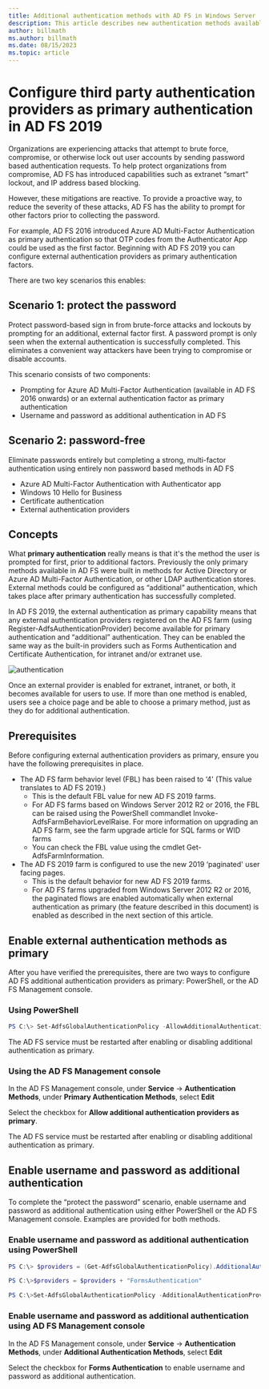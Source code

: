 ```yaml
---
title: Additional authentication methods with AD FS in Windows Server 
description: This article describes new authentication methods available with AD FS in Windows Server.
author: billmath
ms.author: billmath
ms.date: 08/15/2023
ms.topic: article
---
```


# Configure third party authentication providers as primary authentication in AD FS 2019

Organizations are experiencing attacks that attempt to brute force, compromise, or otherwise lock out user accounts by sending password based authentication requests.  To help protect organizations from compromise, AD FS has introduced capabilities such as extranet “smart” lockout, and IP address based blocking.

However, these mitigations are reactive.  To provide a proactive way, to reduce the severity of these attacks,  AD FS has the ability to prompt for other factors prior to collecting the password.

For example, AD FS 2016 introduced Azure AD Multi-Factor Authentication as primary authentication so that OTP codes from the Authenticator App could be used as the first factor. Beginning with AD FS 2019 you can configure external authentication providers as primary authentication factors.

There are two key scenarios this enables:

## Scenario 1: protect the password

Protect password-based sign in from brute-force attacks and lockouts by prompting for an additional, external factor first.  A password prompt is only seen when the external authentication is successfully completed.  This eliminates a convenient way attackers have been trying to compromise or disable accounts.

This scenario consists of two components:

- Prompting for Azure AD Multi-Factor Authentication (available in AD FS 2016 onwards) or an external authentication factor as primary authentication
- Username and password as additional authentication in AD FS

## Scenario 2: password-free

Eliminate passwords entirely but completing a strong, multi-factor authentication using entirely non password based methods in AD FS

- Azure AD Multi-Factor Authentication with Authenticator app
- Windows 10 Hello for Business
- Certificate authentication
- External authentication providers

## Concepts

What **primary authentication** really means is that it's the method the user is prompted for first, prior to additional factors.  Previously the only primary methods available in AD FS were built in methods for Active Directory or Azure AD Multi-Factor Authentication, or other LDAP authentication stores.  External methods could be configured as “additional” authentication, which takes place after primary authentication has successfully completed.

In AD FS 2019, the external authentication as primary capability means that any external authentication providers registered on the AD FS farm (using Register-AdfsAuthenticationProvider) become available for primary authentication and “additional” authentication. They can be enabled the same way as the built-in providers such as Forms Authentication and Certificate Authentication, for intranet and/or extranet use.

![authentication](media/Additional-Authentication-Methods-AD-FS/auth1.png)

Once an external provider is enabled for extranet, intranet, or both, it becomes available for users to use.  If more than one method is enabled, users see a choice page and be able to choose a primary method, just as they do for additional authentication.

## Prerequisites

Before configuring external authentication providers as primary, ensure you have the following prerequisites in place.

- The AD FS farm behavior level (FBL) has been raised to ‘4' (This value translates to AD FS 2019.)
  - This is the default FBL value for new AD FS 2019 farms.
  - For AD FS farms based on Windows Server 2012 R2 or 2016, the FBL can be raised using the PowerShell commandlet Invoke-AdfsFarmBehaviorLevelRaise. For more information on upgrading an AD FS farm, see the farm upgrade article for SQL farms or WID farms
  - You can check the FBL value using the cmdlet Get-AdfsFarmInformation.
- The AD FS 2019 farm is configured to use the new 2019 ‘paginated' user facing pages.
  - This is the default behavior for new AD FS 2019 farms.
  - For AD FS farms upgraded from Windows Server 2012 R2 or 2016, the paginated flows are enabled automatically when external authentication as primary (the feature described in this document) is enabled as described in the next section of this article.

## Enable external authentication methods as primary

After you have verified the prerequisites, there are two ways to configure AD FS additional authentication providers as primary: PowerShell, or the AD FS Management console.

### Using PowerShell

```powershell
PS C:\> Set-AdfsGlobalAuthenticationPolicy -AllowAdditionalAuthenticationAsPrimary $true
```

The AD FS service must be restarted after enabling or disabling additional authentication as primary.

### Using the AD FS Management console

In the AD FS Management console, under **Service** -> **Authentication Methods**, under **Primary Authentication Methods**, select **Edit**

Select the checkbox for **Allow additional authentication providers as primary**.

The AD FS service must be restarted after enabling or disabling additional authentication as primary.

## Enable username and password as additional authentication

To complete the “protect the password” scenario, enable username and password as additional authentication using either PowerShell or the AD FS Management console. Examples are provided for both methods.

### Enable username and password as additional authentication using PowerShell

```powershell
PS C:\> $providers = (Get-AdfsGlobalAuthenticationPolicy).AdditionalAuthenticationProvider

PS C:\>$providers = $providers + "FormsAuthentication"

PS C:\>Set-AdfsGlobalAuthenticationPolicy -AdditionalAuthenticationProvider $providers
```

### Enable username and password as additional authentication using AD FS Management console

In the AD FS Management console, under **Service** -> **Authentication Methods**, under **Additional Authentication Methods**, select **Edit**

Select the checkbox for **Forms Authentication** to enable username and password as additional authentication.
